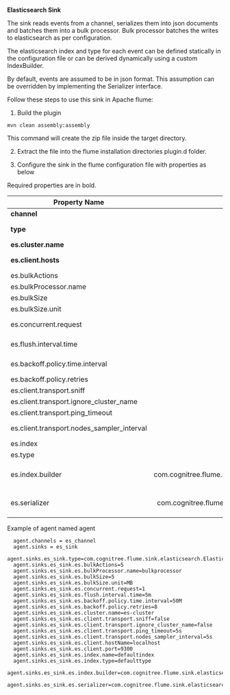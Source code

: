 **Elasticsearch Sink**

The sink reads events from a channel, serializes them into json documents and batches them into a bulk processor.
Bulk processor batches the writes to elasticsearch as per configuration.

The elasticsearch index and type for each event can be defined statically in the configuration file or can be derived dynamically using a custom IndexBuilder.

By default, events are assumed to be in json format.
This assumption can be overridden by implementing the Serializer interface.

Follow these steps to use this sink in Apache flume:

1. Build the plugin

`mvn clean assembly:assembly`

This command will create the zip file inside the target directory.

2. Extract the file into the flume installation directories plugin.d folder.

3. Configure the sink in the flume configuration file with properties as below

Required properties are in bold.

| Property Name                              | Default      | Description                                                                                     |
|--------------------------------------------|:--------------:|:----------------------------------------------------------------------------------------------|
| **channel**                                | -              |                                                                                               |
| **type**                                   | -              | The component type name, needs to be com.cognitree.flume.sink.elasticsearch.ElasticSearchSink |
| **es.cluster.name**                        | elasticsearch  | Name of the elastic search cluster to connect to                                              |
| **es.client.hosts**                        | -              | Comma separated hostname:port value i.e. host1:9300,host2:9300, Default port is 9300                                | 
| es.bulkActions                             | 1000           | Execute the bulk every mentioned requests                                                     |
| es.bulkProcessor.name                      | flume          | Name of the bulk processor                                                                    |
| es.bulkSize                                | 5              | Flush the bulk request every mentioned size                                                   |
| es.bulkSize.unit                           | MB             | Bulk request unit                                                                             |
| es.concurrent.request                      | 1              |  Concurrent request is allowed to be executed while accumulating new bulk requests.           |
| es.flush.interval.time                     | 10s            | Flush the bulk request every mentioned seconds whatever the number of requests                |
| es.backoff.policy.time.interval            | 50M            | Backoff policy time interval, wait initially for the 50 mili seconds                          |
| es.backoff.policy.retries                  | 8              | Backoff policy retries                                                                        |
| es.client.transport.sniff                  | false          | To enable or disable the sniff feature of the elastic search                                  |
| es.client.transport.ignore_cluster_name    | false          | To ignore cluster name validation of connected nodes                                          |
| es.client.transport.ping_timeout           | 5s             | The time to wait for a ping response from a node                                              |
| es.client.transport.nodes_sampler_interval | 5s             | How often to sample / ping the nodes listed and connected                                     |
| es.index                                   | default        | Index name to be used to store the documents                                                  |
| es.type                                    | default        | Type to be used to store the documents                                                        |
| es.index.builder                           |com.cognitree.flume.sink.elasticsearch.StaticIndexBuilder          | Implementation of com.cognitree.flume.sink.elasticsearch.IndexBuilder interface accepted |
| es.serializer                      |com.cognitree.flume.sink.elasticsearch.SimpleSerializer            | Implementation of com.cognitree.flume.sink.elasticsearch.Serializer interface accepted |


Example of agent named agent
````
  agent.channels = es_channel
  agent.sinks = es_sink
  agent.sinks.es_sink.type=com.cognitree.flume.sink.elasticsearch.ElasticSearchSink
  agent.sinks.es_sink.es.bulkActions=5
  agent.sinks.es_sink.es.bulkProcessor.name=bulkprocessor
  agent.sinks.es_sink.es.bulkSize=5
  agent.sinks.es_sink.es.bulkSize.unit=MB
  agent.sinks.es_sink.es.concurrent.request=1
  agent.sinks.es_sink.es.flush.interval.time=5m
  agent.sinks.es_sink.es.backoff.policy.time.interval=50M
  agent.sinks.es_sink.es.backoff.policy.retries=8
  agent.sinks.es_sink.es.cluster.name=es-cluster
  agent.sinks.es_sink.es.client.transport.sniff=false
  agent.sinks.es_sink.es.client.transport.ignore_cluster_name=false
  agent.sinks.es_sink.es.client.transport.ping_timeout=5s
  agent.sinks.es_sink.es.client.transport.nodes_sampler_interval=5s
  agent.sinks.es_sink.es.client.hostName=localhost
  agent.sinks.es_sink.es.client.port=9300
  agent.sinks.es_sink.es.index.name=defaultindex
  agent.sinks.es_sink.es.index.type=defaulttype
  agent.sinks.es_sink.es.index.builder=com.cognitree.flume.sink.elasticsearch.HeaderBasedIndexBuilder
  agent.sinks.es_sink.es.serializer=com.cognitree.flume.sink.elasticsearch.SimpleSerializer
````